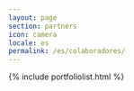 ```yaml
---
layout: page
section: partners
icon: camera
locale: es
permalink: /es/colaboradores/
---
```


{% include portfoliolist.html %}
